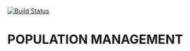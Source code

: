 [![Build Status](https://travis-ci.org/Annmary12/population-management.svg?branch=development)](https://travis-ci.org/Annmary12/population-management)

# POPULATION MANAGEMENT